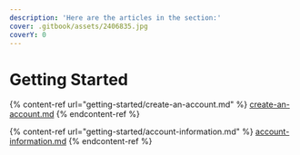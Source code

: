 ```yaml
---
description: 'Here are the articles in the section:'
cover: .gitbook/assets/2406835.jpg
coverY: 0
---
```


# Getting Started

{% content-ref url="getting-started/create-an-account.md" %}
[create-an-account.md](getting-started/create-an-account.md)
{% endcontent-ref %}

{% content-ref url="getting-started/account-information.md" %}
[account-information.md](getting-started/account-information.md)
{% endcontent-ref %}

